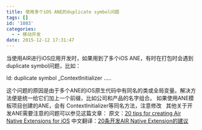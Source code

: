 ```yaml
---
title: 使用多个iOS ANE的duplicate symbol问题
tags: []
id: '1083'
categories:
  - - 移动开发
date: 2015-12-12 17:31:47
---
```


当使用AIR进行iOS应用开发时，如果用到了多个iOS ANE，有时在打包时会遇到duplicate symbol问题，比如：

ld: duplicate symbol \_ContextInitializer .....

这个问题的原因是由于多个ANE的iOS原生代码中有同名的类或全局变量。解决方法便是统一给它们加上一个前缀，比如公司和产品的名字组合。 如果使用ANE模板项目创建的ANE，会有 ContextInitializer等同名方法，注意修改   其他关于开发ANE需要注意的问题可以参见这篇文章： 原文：[20 tips for creating Air Native Extensions for iOS](http://www.richardlord.net/blog/20-tips-for-creating-air-native-extensions-for-ios) 中文翻译：[20条开发AIR Native Extension的建议](http://jamesli.cn/blog/?p=1438)